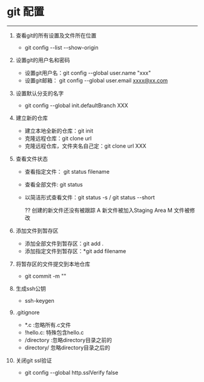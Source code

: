 # git 配置

---

1. 查看git的所有设置及文件所在位置

    * git config --list --show-origin

2. 设置git的用户名和密码

    * 设置git用户名：git config --global user.name "xxx"
    * 设置git邮箱： git config --global user.email xxxx@xx.com

3. 设置默认分支的名字

    * git config --global init.defaultBranch XXX
4. 建立新的仓库

    * 建立本地全新的仓库：git init
    * 克隆远程仓库：git clone url
    * 克隆远程仓库，文件夹名自己定：git clone url XXX

5. 查看文件状态

    * 查看指定文件： git status filename
    * 查看全部文件:  git status
    * 以简洁形式查看文件：git status -s / git status --short

        ?? 创建的新文件还没有被跟踪
        A  新文件被加入Staging Area
        M  文件被修改

6. 添加文件到暂存区

    * 添加全部文件到暂存区：git add .
    * 添加指定文件到暂存区：*git add filename

7. 将暂存区的文件提交到本地仓库

    * git commit -m ""

8. 生成ssh公钥

    * ssh-keygen

9.  .gitignore

    * *.c :忽略所有.c文件
    * !hello.c: 特殊包含hello.c
    * /directory :忽略directory目录之前的
    * directory/ 忽略directory目录之后的

10. 关闭git ssl验证

    * git config --global http.sslVerify false
